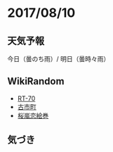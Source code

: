 # 2017/08/10

## 天気予報

今日（曇のち雨）/ 明日（曇時々雨）

## WikiRandom

* [RT-70](https://ja.wikipedia.org/wiki/RT-70)
* [古市町](https://ja.wikipedia.org/wiki/%E5%8F%A4%E5%B8%82%E7%94%BA)
* [桜嵐恋絵巻](https://ja.wikipedia.org/wiki/%E6%A1%9C%E5%B5%90%E6%81%8B%E7%B5%B5%E5%B7%BB)

## 気づき

